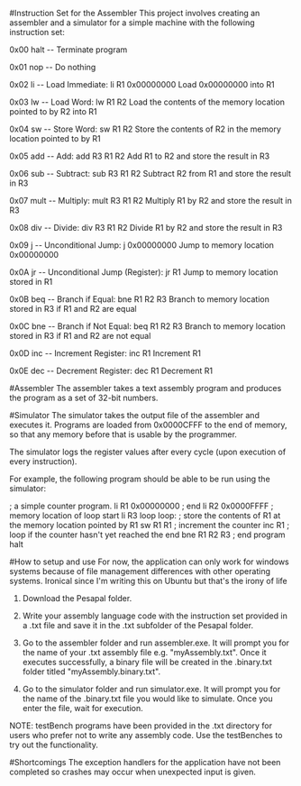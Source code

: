 #Instruction Set for the Assembler
This project involves creating an assembler and a simulator for a simple machine with the following instruction set:


0x00   halt -- Terminate program

0x01   nop  -- Do nothing

0x02   li   -- Load Immediate: li R1 0x00000000
               Load 0x00000000 into R1

0x03   lw   -- Load Word: lw R1 R2
               Load the contents of the memory location
               pointed to by R2 into R1

0x04   sw   -- Store Word: sw R1 R2
               Store the contents of R2 in the memory
               location pointed to by R1

0x05   add  -- Add: add R3 R1 R2
               Add R1 to R2 and store the result in R3

0x06   sub  -- Subtract: sub R3 R1 R2
               Subtract R2 from R1 and store the result in R3

0x07   mult -- Multiply: mult R3 R1 R2
               Multiply R1 by R2 and store the result in R3

0x08   div  -- Divide: div R3 R1 R2
               Divide R1 by R2 and store the result in R3

0x09   j    -- Unconditional Jump: j 0x00000000
               Jump to memory location 0x00000000

0x0A   jr   -- Unconditional Jump (Register): jr R1
               Jump to memory location stored in R1

0x0B   beq  -- Branch if Equal: bne R1 R2 R3
               Branch to memory location stored in R3
               if R1 and R2 are equal

0x0C   bne  -- Branch if Not Equal: beq R1 R2 R3
               Branch to memory location stored in R3
               if R1 and R2 are not equal

0x0D   inc  -- Increment Register: inc R1
               Increment R1

0x0E   dec  -- Decrement Register: dec R1
               Decrement R1


#Assembler
The assembler takes a text assembly program and produces the program as a set of 32-bit numbers.


#Simulator
The simulator takes the output file of the assembler and executes it. Programs are loaded from 0x0000CFFF to the end of memory, so that any memory before that is usable by the programmer.

The simulator logs the register values after every cycle (upon execution of every instruction).

For example, the following program should be able to be run using the simulator:

; a simple counter program.
li R1 0x00000000
; end
li R2 0x0000FFFF
; memory location of loop start
li R3 loop
loop:
  ; store the contents of R1 at the memory location pointed by R1
  sw R1 R1
  ; increment the counter
  inc R1
  ; loop if the counter hasn't yet reached the end
  bne R1 R2 R3
  ; end program
  halt


#How to setup and use
For now, the application can only work for windows systems because of file management differences with other operating systems. Ironical since I'm writing this on Ubuntu but that's the irony of life

1. Download the Pesapal folder. 

2. Write your assembly language code with the instruction set provided in a .txt file and save it in the .txt subfolder of the Pesapal folder. 

3. Go to the assembler folder and run assembler.exe. It will prompt you for the name of your .txt assembly file e.g. "myAssembly.txt". Once it executes      successfully, a binary file will be created in the .binary.txt folder titled "myAssembly.binary.txt". 

4. Go to the simulator folder and run simulator.exe. It will prompt you for the name of the .binary.txt file you would like to simulate. Once you enter the file, wait for execution.


NOTE: testBench programs have been provided in the .txt directory for users who prefer not to write any assembly code. Use the testBenches to try out the functionality.


#Shortcomings
The exception handlers for the application have not been completed so crashes may occur when unexpected input is given.  